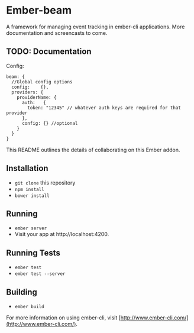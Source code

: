# Ember-beam

A framework for managing event tracking in ember-cli applications. More documentation and screencasts to come.

## TODO: Documentation


Config:

```
beam: {
  //Global config options
  config:    {},
  providers: {
    providerName: {
      auth:   {
        token: "12345" // whatever auth keys are required for that provider
      },
      config: {} //optional
    } 
  }
}
```


This README outlines the details of collaborating on this Ember addon.

## Installation

* `git clone` this repository
* `npm install`
* `bower install`

## Running

* `ember server`
* Visit your app at http://localhost:4200.

## Running Tests

* `ember test`
* `ember test --server`

## Building

* `ember build`

For more information on using ember-cli, visit [http://www.ember-cli.com/](http://www.ember-cli.com/).
